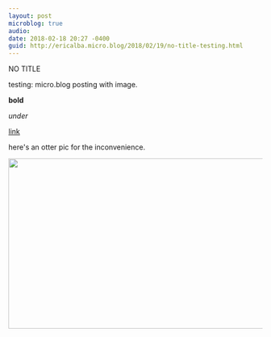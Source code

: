 ```yaml
---
layout: post
microblog: true
audio: 
date: 2018-02-18 20:27 -0400
guid: http://ericalba.micro.blog/2018/02/19/no-title-testing.html
---
```

NO TITLE 

testing: micro.blog posting with image. 

**bold**

_under_

[link](https://duckduckgo.com)

here's an otter pic for the inconvenience.

<img src="http://micro.ericalba.com/uploads/2018/cf687f0909.jpg" width="600" height="337" />

